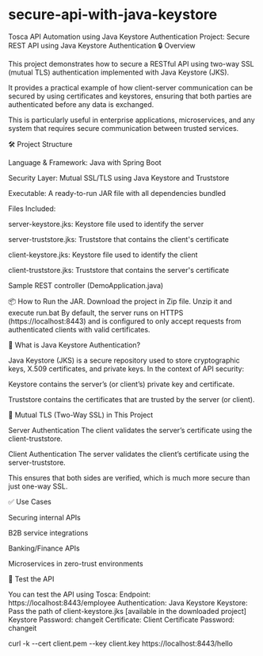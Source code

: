 # secure-api-with-java-keystore
Tosca API Automation using Java Keystore Authentication
Project: Secure REST API using Java Keystore Authentication
🔒 Overview

This project demonstrates how to secure a RESTful API using two-way SSL (mutual TLS) authentication implemented with Java Keystore (JKS).

It provides a practical example of how client-server communication can be secured by using certificates and keystores, ensuring that both parties are authenticated before any data is exchanged.

This is particularly useful in enterprise applications, microservices, and any system that requires secure communication between trusted services.

🛠️ Project Structure

Language & Framework: Java with Spring Boot

Security Layer: Mutual SSL/TLS using Java Keystore and Truststore

Executable: A ready-to-run JAR file with all dependencies bundled

Files Included:

server-keystore.jks: Keystore file used to identify the server

server-truststore.jks: Truststore that contains the client's certificate

client-keystore.jks: Keystore file used to identify the client

client-truststore.jks: Truststore that contains the server's certificate

Sample REST controller (DemoApplication.java)

📦 How to Run the JAR. 
Download the project in Zip file. Unzip it and execute run.bat
By default, the server runs on HTTPS (https://localhost:8443) and is configured to only accept requests from authenticated clients with valid certificates.

🔐 What is Java Keystore Authentication?

Java Keystore (JKS) is a secure repository used to store cryptographic keys, X.509 certificates, and private keys. In the context of API security:

Keystore contains the server’s (or client’s) private key and certificate.

Truststore contains the certificates that are trusted by the server (or client).

🔁 Mutual TLS (Two-Way SSL) in This Project

Server Authentication
The client validates the server’s certificate using the client-truststore.

Client Authentication
The server validates the client’s certificate using the server-truststore.

This ensures that both sides are verified, which is much more secure than just one-way SSL.

✅ Use Cases

Securing internal APIs

B2B service integrations

Banking/Finance APIs

Microservices in zero-trust environments

🧪 Test the API

You can test the API using Tosca:
Endpoint: https://localhost:8443/employee
Authentication: Java Keystore
Keystore: Pass the path of client-keystore.jks [available in the downloaded project]
Keystore Password: changeit
Certificate: Client
Certificate Password: changeit

curl -k --cert client.pem --key client.key https://localhost:8443/hello
